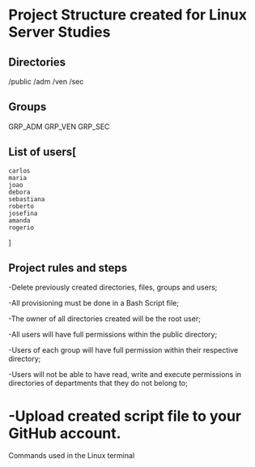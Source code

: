 # Project Structure created for Linux Server Studies

## Directories

/public /adm /ven /sec

## Groups

GRP_ADM GRP_VEN GRP_SEC

## List of users[
    carlos
    maria
    joao
    debora
    sebastiana
    roberto
    josefina
    amanda
    rogerio
]

## Project rules and steps

-Delete previously created directories, files, groups and users;

-All provisioning must be done in a Bash Script file;

-The owner of all directories created will be the root user;

-All users will have full permissions within the public directory;

-Users of each group will have full permission within their respective directory;

-Users will not be able to have read, write and execute permissions in directories of departments that they do not belong to;

-Upload created script file to your GitHub account.
========================================================
Commands used in the Linux terminal






